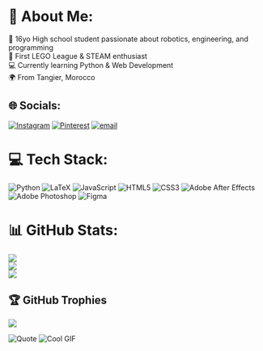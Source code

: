 # 💫 About Me:
🏫 16yo High school student passionate about robotics, engineering, and programming<br>🤖 First LEGO League & STEAM enthusiast<br>💻 Currently learning Python & Web Development <br>🌍 From Tangier, Morocco<br>


## 🌐 Socials:
[![Instagram](https://img.shields.io/badge/Instagram-%23E4405F.svg?logo=Instagram&logoColor=white)](https://instagram.com/salma_hm82) [![Pinterest](https://img.shields.io/badge/Pinterest-%23E60023.svg?logo=Pinterest&logoColor=white)](https://pinterest.com/datgurlsalma) [![email](https://img.shields.io/badge/Email-D14836?logo=gmail&logoColor=white)](mailto:salmahamraouiii08@gmail.com) 

# 💻 Tech Stack:
![Python](https://img.shields.io/badge/python-3670A0?style=for-the-badge&logo=python&logoColor=ffdd54) ![LaTeX](https://img.shields.io/badge/latex-%23008080.svg?style=for-the-badge&logo=latex&logoColor=white) ![JavaScript](https://img.shields.io/badge/javascript-%23323330.svg?style=for-the-badge&logo=javascript&logoColor=%23F7DF1E) ![HTML5](https://img.shields.io/badge/html5-%23E34F26.svg?style=for-the-badge&logo=html5&logoColor=white) ![CSS3](https://img.shields.io/badge/css3-%231572B6.svg?style=for-the-badge&logo=css3&logoColor=white) ![Adobe After Effects](https://img.shields.io/badge/Adobe%20After%20Effects-9999FF.svg?style=for-the-badge&logo=Adobe%20After%20Effects&logoColor=white) ![Adobe Photoshop](https://img.shields.io/badge/adobe%20photoshop-%2331A8FF.svg?style=for-the-badge&logo=adobe%20photoshop&logoColor=white) ![Figma](https://img.shields.io/badge/figma-%23F24E1E.svg?style=for-the-badge&logo=figma&logoColor=white)
# 📊 GitHub Stats:
![](https://github-readme-stats.vercel.app/api?username=Salmahamraouiii&theme=radical&hide_border=false&include_all_commits=false&count_private=false)<br/>
![](https://nirzak-streak-stats.vercel.app/?user=Salmahamraouiii&theme=radical&hide_border=false)<br/>
![](https://github-readme-stats.vercel.app/api/top-langs/?username=Salmahamraouiii&theme=radical&hide_border=false&include_all_commits=false&count_private=false&layout=compact)

## 🏆 GitHub Trophies
![](https://github-profile-trophy.vercel.app/?username=Salmahamraouiii&theme=radical&no-frame=false&no-bg=true&margin-w=4)




![Quote](https://quotes-github-readme.vercel.app/api?type=horizontal&theme=radical) ![Cool GIF](https://user-images.githubusercontent.com/74038190/216122028-c05b52fb-983e-4ee8-8811-6f30cd9ea5d5.png)

